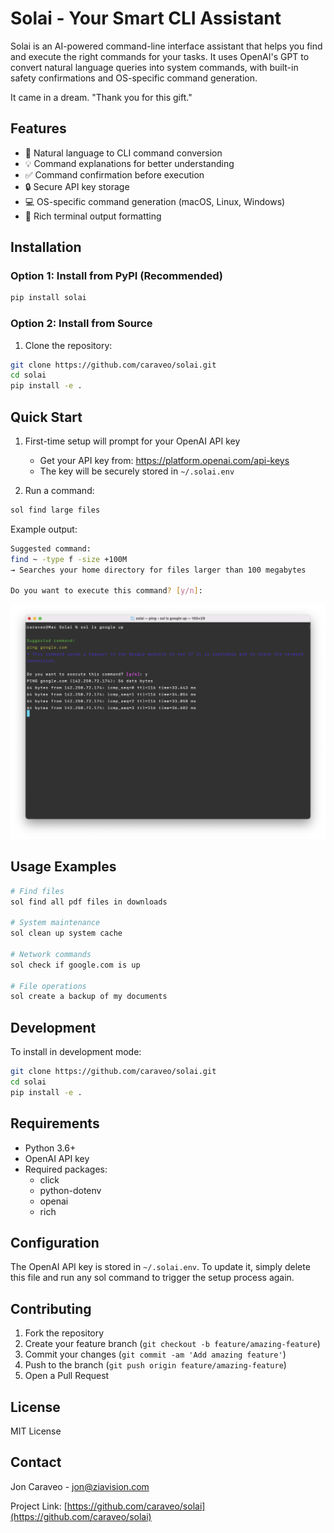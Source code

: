# Solai - Your Smart CLI Assistant

Solai is an AI-powered command-line interface assistant that helps you find and execute the right commands for your tasks. It uses OpenAI's GPT to convert natural language queries into system commands, with built-in safety confirmations and OS-specific command generation.

It came in a dream. "Thank you for this gift."

## Features

- 🤖 Natural language to CLI command conversion
- 💡 Command explanations for better understanding
- ✅ Command confirmation before execution
- 🔒 Secure API key storage
- 💻 OS-specific command generation (macOS, Linux, Windows)
- 🎨 Rich terminal output formatting

## Installation

### Option 1: Install from PyPI (Recommended)
```bash
pip install solai
```

### Option 2: Install from Source
1. Clone the repository:
```bash
git clone https://github.com/caraveo/solai.git
cd solai
pip install -e .
```

## Quick Start

1. First-time setup will prompt for your OpenAI API key
   - Get your API key from: https://platform.openai.com/api-keys
   - The key will be securely stored in `~/.solai.env`

2. Run a command:

```bash
sol find large files
```

Example output:
```bash
Suggested command:
find ~ -type f -size +100M
→ Searches your home directory for files larger than 100 megabytes

Do you want to execute this command? [y/n]:
```

![Sol Screenshot](screenshot.png)

## Usage Examples

```bash
# Find files
sol find all pdf files in downloads

# System maintenance
sol clean up system cache

# Network commands
sol check if google.com is up

# File operations
sol create a backup of my documents
```

## Development

To install in development mode:

```bash
git clone https://github.com/caraveo/solai.git
cd solai
pip install -e .
```

## Requirements

- Python 3.6+
- OpenAI API key
- Required packages:
  - click
  - python-dotenv
  - openai
  - rich

## Configuration

The OpenAI API key is stored in `~/.solai.env`. To update it, simply delete this file and run any sol command to trigger the setup process again.

## Contributing

1. Fork the repository
2. Create your feature branch (`git checkout -b feature/amazing-feature`)
3. Commit your changes (`git commit -am 'Add amazing feature'`)
4. Push to the branch (`git push origin feature/amazing-feature`)
5. Open a Pull Request

## License

MIT License

## Contact

Jon Caraveo - jon@ziavision.com

Project Link: [https://github.com/caraveo/solai](https://github.com/caraveo/solai)
